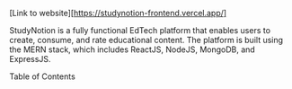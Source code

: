  [Link to website][https://studynotion-frontend.vercel.app/]

StudyNotion is a fully functional EdTech platform that enables users to create, consume, and rate educational content. The platform is built using the MERN stack, which includes ReactJS, NodeJS, MongoDB, and ExpressJS.

Table of Contents
 
